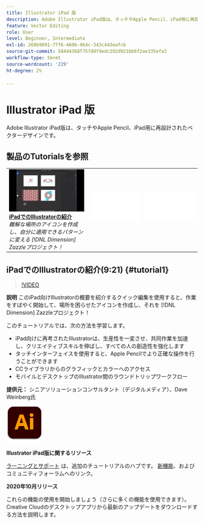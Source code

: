 ```yaml
---
title: Illustrator iPad 版
description: Adobe Illustrator iPad版は、タッチやApple Pencil、iPad用に再設計されたベクターデザインです
feature: Vector Editing
role: User
level: Beginner, Intermediate
exl-id: 268b9891-77f6-4606-964c-343c443eafcb
source-git-commit: 58444368f757ddf9edc292d921bb6f2ae335efa3
workflow-type: tm+mt
source-wordcount: '229'
ht-degree: 2%

---
```


# Illustrator iPad 版

Adobe Illustrator iPad版は、タッチやApple Pencil、iPad用に再設計されたベクターデザインです。

## 製品のTutorialsを参照

<table style="table-layout:fixed">
<tr>
 <td>
   <a href="illustratoripad.md#tutorial1">
      <img alt="iPadでのIllustratorの紹介" src="../assets/illustrator-iPad_repeat_weinberg_thumbnail.jpg" />
   </a>
    <div>
   <a href="illustratoripad.md#tutorial1"><strong>iPadでのIllustratorの紹介</strong></a>
    </div>
    <em>難解な場所のアイコンを作成し、自分に適用できるパターンに変える [!DNL Dimension] Zazzleプロジェクト！</em>
    <br>
  </td>
  <td>
    <img alt="スペーサー" src="../assets/Whitespacer.png" />
    <div>
    <br>
  </td>
  <td>
    <img alt="スペーサー" src="../assets/Whitespacer.png" />
    <div>
    <br>
  </td>
</tr>
</table>

## iPadでのIllustratorの紹介(9:21) {#tutorial1}

>[!VIDEO](https://video.tv.adobe.com/v/326823?hidetitle=true)

**説明**
このiPad向けIllustratorの概要を紹介するクイック編集を使用すると、作業をすばやく開始して、場所を困らせたアイコンを作成し、それを [!DNL Dimension] Zazzleプロジェクト！

このチュートリアルでは、次の方法を学習します。
* iPad向けに再考されたIllustratorは、生産性を一変させ、共同作業を加速し、クリエイティブスキルを伸ばし、すべての人の創造性を強化します
* タッチインターフェイスを使用すると、Apple Pencilでより正確な操作を行うことができます
* CCライブラリからのグラフィックとカラーへのアクセス
* モバイルとデスクトップのIllustrator間のラウンドトリップワークフロー

**提供元：**
シニアソリューションコンサルタント（デジタルメディア）、Dave Weinberg氏

![Illustrator iPad版ロゴ](../assets/ai_appicon_96.png)

**Illustrator iPad版に関するリソース**

[ラーニングとサポート](https://helpx.adobe.com/support/illustrator.html) は、追加のチュートリアルのハブです。 [新機能](https://helpx.adobe.com/illustrator/using/whats-new/mobile-2021.html)、およびコミュニティフォーラムへのリンク。

**2020年10月リリース**

これらの機能の使用を開始しましょう（さらに多くの機能を使用できます）。 Creative Cloudのデスクトップアプリから最新のアップデートをダウンロードする方法を説明します。
